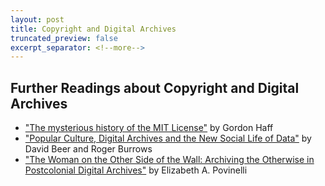 ```yaml
---
layout: post
title: Copyright and Digital Archives
truncated_preview: false
excerpt_separator: <!--more-->
---
```


## Further Readings about Copyright and Digital Archives

* ["The mysterious history of the MIT License"](https://opensource.com/article/19/4/history-mit-license) by Gordon Haff
* ["Popular Culture, Digital Archives and the New Social Life of Data"](https://doi.org/10.1177/0263276413476542) by David Beer and Roger Burrows
* ["The Woman on the Other Side of the Wall: Archiving the Otherwise in Postcolonial Digital Archives"](https://doi.org/10.1215/10407391-1218274) by Elizabeth A. Povinelli
